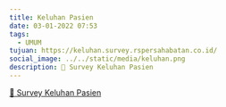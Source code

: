 ```yaml
---
title: Keluhan Pasien
date: 03-01-2022 07:53
tags:
  - UMUM
tujuan: https://keluhan.survey.rspersahabatan.co.id/
social_image: ../../static/media/keluhan.png
description: 🔗 Survey Keluhan Pasien
---
```

[🔗 Survey Keluhan Pasien](https://keluhan.survey.rspersahabatan.co.id/)